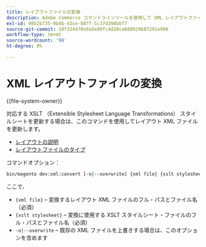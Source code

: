 ```yaml
---
title: レイアウトファイルの変換
description: Adobe Commerce コマンドラインツールを使用して XML レイアウトファイルを変換する方法を説明します。 XSLT スタイルシートの更新とファイル変換プロセスについて説明します。
exl-id: 9852b735-9b4b-43ce-887f-5c37d398bbf7
source-git-commit: 10f324478e9a5e80fc4d28ce680929687291e990
workflow-type: tm+mt
source-wordcount: '98'
ht-degree: 0%

---
```


# XML レイアウトファイルの変換

{{file-system-owner}}

対応する XSLT （Extensible Stylesheet Language Transformations） スタイルシートを更新する場合は、このコマンドを使用してレイアウト XML ファイルを更新します。

- [ レイアウトの説明 ](https://developer.adobe.com/commerce/frontend-core/guide/layouts/xml-instructions/)
- [ レイアウトファイルのタイプ ](https://developer.adobe.com/commerce/frontend-core/guide/layouts/types/)

コマンドオプション：

```bash
bin/magento dev:xml:convert [-o|--overwrite] {xml file} {xslt stylesheet}
```

ここで、

- `{xml file}` – 変換するレイアウト XML ファイルのフル・パスとファイル名（必須）
- `{xslt stylesheet}` – 変換に使用する XSLT スタイルシート・ファイルのフル・パスとファイル名（必須）
- `-o|--overwrite` – 既存の XML ファイルを上書きする場合は、このオプションを含めます
